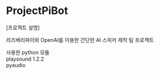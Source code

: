 # ProjectPiBot

[프로젝트 설명]

라즈베리파이와 OpenAI를 이용한 간단한 AI 스피커 제작 팀 프로젝트


사용한 python 모듈  
playsound 1.2.2  
pyaudio  


